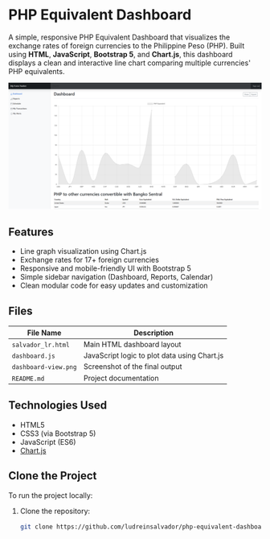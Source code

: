 # PHP Equivalent Dashboard

A simple, responsive PHP Equivalent Dashboard that visualizes the exchange rates of foreign currencies to the Philippine Peso (PHP). Built using **HTML**, **JavaScript**, **Bootstrap 5**, and **Chart.js**, this dashboard displays a clean and interactive line chart comparing multiple currencies' PHP equivalents.

![Dashboard Screenshot](dashboard-view.png)

## Features

- Line graph visualization using Chart.js
- Exchange rates for 17+ foreign currencies
- Responsive and mobile-friendly UI with Bootstrap 5
- Simple sidebar navigation (Dashboard, Reports, Calendar)
- Clean modular code for easy updates and customization

## Files

| File Name        | Description                                     |
|------------------|-------------------------------------------------|
| `salvador_lr.html` | Main HTML dashboard layout                     |
| `dashboard.js`     | JavaScript logic to plot data using Chart.js   |
| `dashboard-view.png` | Screenshot of the final output               |
| `README.md`        | Project documentation                          |

## Technologies Used

- HTML5
- CSS3 (via Bootstrap 5)
- JavaScript (ES6)
- [Chart.js](https://www.chartjs.org/)

## Clone the Project

To run the project locally:

1. Clone the repository:
   ```bash
   git clone https://github.com/ludreinsalvador/php-equivalent-dashboard.git
